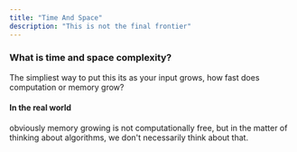 ```yaml
---
title: "Time And Space"
description: "This is not the final frontier"
---
```


### What is time and space complexity?
The simpliest way to put this its as your input grows, how fast does
computation or memory grow?

#### In the real world
obviously memory growing is not computationally free, but in the matter of
thinking about algorithms, we don't necessarily think about that.

<br/>
<br/>
<br/>
<br/>
<br/>
<br/>
<br/>
<br/>
<br/>
<br/>
<br/>
<br/>
<br/>
<br/>
<br/>


